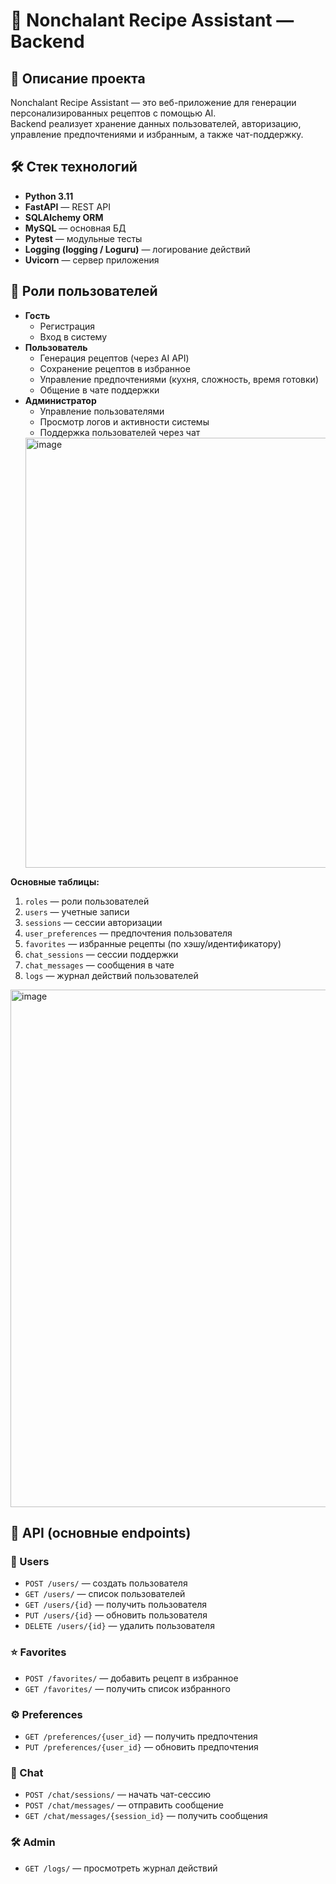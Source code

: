 # 🍳 Nonchalant Recipe Assistant — Backend

## 📖 Описание проекта
Nonchalant Recipe Assistant — это веб-приложение для генерации персонализированных рецептов с помощью AI.  
Backend реализует хранение данных пользователей, авторизацию, управление предпочтениями и избранным, а также чат-поддержку.  

## 🛠 Стек технологий
- **Python 3.11**
- **FastAPI** — REST API
- **SQLAlchemy ORM**
- **MySQL** — основная БД
- **Pytest** — модульные тесты
- **Logging (logging / Loguru)** — логирование действий
- **Uvicorn** — сервер приложения

## 👥 Роли пользователей
- **Гость**
  - Регистрация
  - Вход в систему
- **Пользователь**
  - Генерация рецептов (через AI API)
  - Сохранение рецептов в избранное
  - Управление предпочтениями (кухня, сложность, время готовки)
  - Общение в чате поддержки
- **Администратор**
  - Управление пользователями
  - Просмотр логов и активности системы
  - Поддержка пользователей через чат
  <img width="652" height="688" alt="image" src="https://github.com/user-attachments/assets/6df85739-ad3d-4b4f-ac0e-6c25d05f4fe4" />


**Основные таблицы:**
1. `roles` — роли пользователей  
2. `users` — учетные записи  
3. `sessions` — сессии авторизации  
4. `user_preferences` — предпочтения пользователя  
5. `favorites` — избранные рецепты (по хэшу/идентификатору)  
6. `chat_sessions` — сессии поддержки  
7. `chat_messages` — сообщения в чате  
8. `logs` — журнал действий пользователей  

<img width="616" height="828" alt="image" src="https://github.com/user-attachments/assets/865a74f5-cc26-4c10-a823-52d6ec301e45" />


## 📡 API (основные endpoints)

### 👤 Users
- `POST /users/` — создать пользователя  
- `GET /users/` — список пользователей  
- `GET /users/{id}` — получить пользователя  
- `PUT /users/{id}` — обновить пользователя  
- `DELETE /users/{id}` — удалить пользователя  

### ⭐ Favorites
- `POST /favorites/` — добавить рецепт в избранное  
- `GET /favorites/` — получить список избранного  

### ⚙️ Preferences
- `GET /preferences/{user_id}` — получить предпочтения  
- `PUT /preferences/{user_id}` — обновить предпочтения  

### 💬 Chat
- `POST /chat/sessions/` — начать чат-сессию  
- `POST /chat/messages/` — отправить сообщение  
- `GET /chat/messages/{session_id}` — получить сообщения  

### 🛠 Admin
- `GET /logs/` — просмотреть журнал действий  
